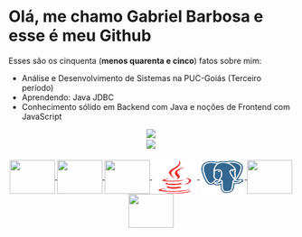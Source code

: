# Olá, me chamo Gabriel Barbosa e esse é meu Github

Esses são os cinquenta (**menos quarenta e cinco**) fatos sobre mim:

- Análise e Desenvolvimento de Sistemas na PUC-Goiás (Terceiro período)
- Aprendendo: Java JDBC 
- Conhecimento sólido em Backend com Java e noções de Frontend com JavaScript

<div align="center">
  <a href="https://github.com/Mr-nobody2001">
  <img height="180em" src="https://github-readme-stats.vercel.app/api?username=Mr-nobody2001&show_icons=true&theme=merko&include_all_commits=true&count_private=true&hide_border=true&locale=pt-br"/><br>
  <img height="180em" src="https://github-readme-stats.vercel.app/api/top-langs/?username=Mr-nobody2001&layout=compact&langs_count=7&theme=merko&hide_border=true&locale=pt-br"/>
</div>
  
 <div style="display: inline_block," align="center"><br>
  <img align="center" alt="" height="60" width="80" src="https://raw.githubusercontent.com/P-a-u-l-o/skill-icons/main/icons/HTML.svg">
  <img align="center" alt="" height="60" width="80" src="https://raw.githubusercontent.com/P-a-u-l-o/skill-icons/main/icons/CSS.svg">
  <img align="center" alt="" height="60" width="80" src="https://raw.githubusercontent.com/P-a-u-l-o/skill-icons/main/icons/JavaScript.svg">
  <img align="center" alt="" height="60" width="80" src="https://github.com/devicons/devicon/blob/master/icons/java/java-plain.svg">
  <img align="center" alt="" height="60" width="80" src="https://github.com/devicons/devicon/blob/master/icons/postgresql/postgresql-plain.svg">
  <img align="center" alt="" height="60" width="80" src="https://raw.githubusercontent.com/P-a-u-l-o/skill-icons/main/icons/Git.svg">
  <img align="center" alt="" height="60" width="80" src="https://raw.githubusercontent.com/P-a-u-l-o/skill-icons/main/icons/Github-Dark.svg">
</div><br>
